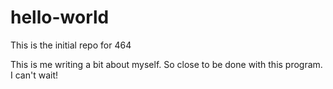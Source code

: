# hello-world
This is the initial repo for 464

This is me writing a bit about myself. So close to be done with this program. I can't wait!
